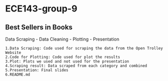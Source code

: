 # ECE143-group-9
## Best Sellers in Books

Data Scraping - Data Cleaning - Plotting - Presentation

	1.Data Scraping: Code used for scraping the data from the Open Trolley Website
	2.Code for Plotting: Code used for plot the results
	3.Plot: Plots we used and not used for the presentation
	4.Scraping result: Data scraped from each category and combined
	5.Presentation: Final slides
	6.README.md
